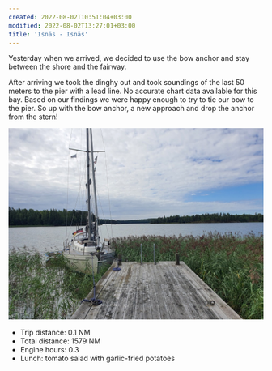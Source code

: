 ```yaml
---
created: 2022-08-02T10:51:04+03:00
modified: 2022-08-02T13:27:01+03:00
title: 'Isnäs - Isnäs'
---
```


Yesterday when we arrived, we decided to use the bow anchor and stay between the shore and the fairway.

After arriving we took the dinghy out and took soundings of the last 50 meters to the pier with a lead line. No accurate chart data available for this bay. Based on our findings we were happy enough to try to tie our bow to the pier. So up with the bow anchor, a new approach and drop the anchor from the stern! 

![Image](../2022/c446f56a6f8bb21d4e0e53b4e8cd6b62.jpg) 

* Trip distance: 0.1 NM
* Total distance: 1579 NM
* Engine hours: 0.3
* Lunch: tomato salad with garlic-fried potatoes
